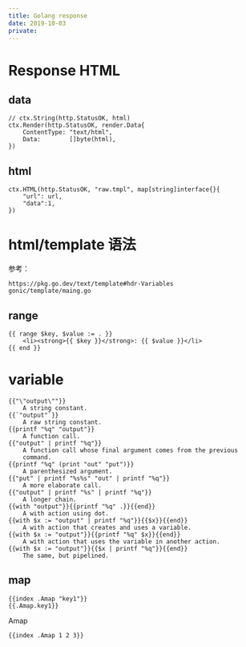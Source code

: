 ```yaml
---
title: Golang response
date: 2019-10-03
private:
---
```


# Response HTML

## data

    // ctx.String(http.StatusOK, html)
    ctx.Render(http.StatusOK, render.Data{
        ContentType: "text/html",
        Data:        []byte(html),
    })

## html

    ctx.HTML(http.StatusOK, "raw.tmpl", map[string]interface{}{
		"url": url,
		"data":1,
	})

# html/template 语法
参考：

    https://pkg.go.dev/text/template#hdr-Variables
    gonic/template/maing.go

## range

    {{ range $key, $value := . }}
        <li><strong>{{ $key }}</strong>: {{ $value }}</li>
    {{ end }}

# variable
    {{"\"output\""}}
        A string constant.
    {{`"output"`}}
        A raw string constant.
    {{printf "%q" "output"}}
        A function call.
    {{"output" | printf "%q"}}
        A function call whose final argument comes from the previous
        command.
    {{printf "%q" (print "out" "put")}}
        A parenthesized argument.
    {{"put" | printf "%s%s" "out" | printf "%q"}}
        A more elaborate call.
    {{"output" | printf "%s" | printf "%q"}}
        A longer chain.
    {{with "output"}}{{printf "%q" .}}{{end}}
        A with action using dot.
    {{with $x := "output" | printf "%q"}}{{$x}}{{end}}
        A with action that creates and uses a variable.
    {{with $x := "output"}}{{printf "%q" $x}}{{end}}
        A with action that uses the variable in another action.
    {{with $x := "output"}}{{$x | printf "%q"}}{{end}}
        The same, but pipelined.

## map

    {{index .Amap "key1"}}
    {{.Amap.key1}}

Amap

    {{index .Amap 1 2 3}}

